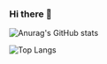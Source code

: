 ### Hi there 👋

![Anurag's GitHub stats](https://github-readme-stats-sdlins.vercel.app/api?username=sdlins&count_private=true)

![Top Langs](https://github-readme-stats-sdlins.vercel.app/api/top-langs/?username=sdlins&count_private=true)



<!--
**sdlins/sdlins** is a ✨ _special_ ✨ repository because its `README.md` (this file) appears on your GitHub profile.

Here are some ideas to get you started:

- 🔭 I’m currently working on ...
- 🌱 I’m currently learning ...
- 👯 I’m looking to collaborate on ...
- 🤔 I’m looking for help with ...
- 💬 Ask me about ...
- 📫 How to reach me: ...
- 😄 Pronouns: ...
- ⚡ Fun fact: ...
-->
